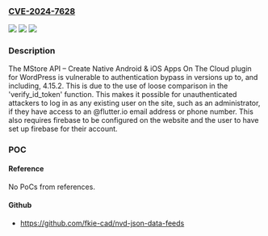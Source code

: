 ### [CVE-2024-7628](https://cve.mitre.org/cgi-bin/cvename.cgi?name=CVE-2024-7628)
![](https://img.shields.io/static/v1?label=Product&message=MStore%20API%20%E2%80%93%20Create%20Native%20Android%20%26%20iOS%20Apps%20On%20The%20Cloud&color=blue)
![](https://img.shields.io/static/v1?label=Version&message=*%3C%3D%204.15.2%20&color=brighgreen)
![](https://img.shields.io/static/v1?label=Vulnerability&message=CWE-288%20Authentication%20Bypass%20Using%20an%20Alternate%20Path%20or%20Channel&color=brighgreen)

### Description

The MStore API – Create Native Android & iOS Apps On The Cloud plugin for WordPress is vulnerable to authentication bypass in versions up to, and including, 4.15.2. This is due to the use of loose comparison in the 'verify_id_token' function. This makes it possible for unauthenticated attackers to log in as any existing user on the site, such as an administrator, if they have access to an @flutter.io email address or phone number. This also requires firebase to be configured on the website and the user to have set up firebase for their account.

### POC

#### Reference
No PoCs from references.

#### Github
- https://github.com/fkie-cad/nvd-json-data-feeds

